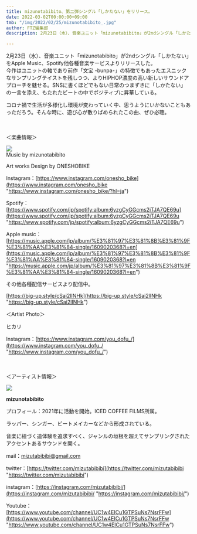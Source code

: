 ```yaml
---
title: mizunotabibito、第二弾シングル「しかたない」をリリース。
date: 2022-03-02T00:00:00+09:00
tmb: "/img/2022/02/25/mizunotabibito_.jpg"
author: FTZ編集部
description: 2月23日（水）、音楽ユニット「mizunotabibito」が2ndシングル「しかたない」をApple Music、Spotify他各種音楽サービスよりリリースした。

---
```

2月23日（水）、音楽ユニット「mizunotabibito」が2ndシングル「しかたない」をApple Music、Spotify他各種音楽サービスよりリリースした。  
今作はユニットの軸であり前作「文宝 -bunpa-」の特徴でもあったエスニックなサンプリングテイストを残しつつ、よりHIPHOP濃度の高い新しいサウンドアプローチを魅せる。SNSに書くほどでもない日常のつまずきに「しかたない」の一言を添え、もたれたビートの中でポジティブに昇華している。

コロナ禍で生活が多様化し環境が変わっていく中、思うようにいかないこともあっただろう。そんな時に、遊び心が散りばめられたこの曲、ぜひ必聴。

　

＜楽曲情報＞

![](/img/2022/02/25/mizunotabibito_.jpg)  
Music by mizunotabibito

Art works Design by ONESHOBIKE

Instagram：[https://www.instagram.com/onesho_bike](https://www.instagram.com/onesho_bike "https://www.instagram.com/onesho_bike/?hl=ja")

Spotify：[https://www.spotify.com/jp/spotify:album:6yzgCyGGcms2iTJA7QE69u](https://www.spotify.com/jp/spotify:album:6yzgCyGGcms2iTJA7QE69u "https://www.spotify.com/jp/spotify:album:6yzgCyGGcms2iTJA7QE69u")

Apple music：[https://music.apple.com/jp/album/%E3%81%97%E3%81%8B%E3%81%9F%E3%81%AA%E3%81%84-single/1609020368?l=en](https://music.apple.com/jp/album/%E3%81%97%E3%81%8B%E3%81%9F%E3%81%AA%E3%81%84-single/1609020368?l=en "https://music.apple.com/jp/album/%E3%81%97%E3%81%8B%E3%81%9F%E3%81%AA%E3%81%84-single/1609020368?l=en")

その他各種配信サービスより配信中。

[https://big-up.style/cSai2lINHk](https://big-up.style/cSai2lINHk "https://big-up.style/cSai2lINHk")

＜Artist Photo＞

ヒカリ

Instagram：[https://www.instagram.com/you_dofu_/](https://www.instagram.com/you_dofu_/ "https://www.instagram.com/you_dofu_/")

　

＜アーティスト情報＞

![](/img/2021/12/02/2021-10-30.jpg)

**mizunotabibito**

プロフィール：2021年に活動を開始。ICED COFFEE FILMS所属。

ラッパー、シンガー、ビートメイカーなどから形成されている。

音楽に紐づく追体験を追求すべく、ジャンルの垣根を超えてサンプリングされたアクセントあるサウンドを開く。

mail：mizutabibibi@gmail.com

twitter：[https://twitter.com/mizutabibibi](https://twitter.com/mizutabibibi "https://twitter.com/mizutabibibi")

instagram：[https://instagram.com/mizutabibibi/](https://instagram.com/mizutabibibi/ "https://instagram.com/mizutabibibi/")

Youtube：[https://www.youtube.com/channel/UC1w4EICu1GTPSuNs7NsrFFw](https://www.youtube.com/channel/UC1w4EICu1GTPSuNs7NsrFFw "https://www.youtube.com/channel/UC1w4EICu1GTPSuNs7NsrFFw")